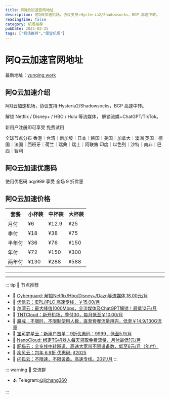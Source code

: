 ```yaml
---
title: 阿Q云加速官网地址
description: 阿Q云加速机场，协议支持:Hysteria2/Shadowsocks，BGP 高速中转。
readingTime: false
category: 机场推荐
pubDate: 2025-02-25
tags: ["机场推荐","便宜机场"]
---
```


# 阿Q云加速官网地址

最新地址：[yunqing.work](https://a.suola.link/youxinyun)

## 阿Q云加速介绍

阿Q云加速机场，协议支持:Hysteria2/Shadowsocks，BGP 高速中转。

解锁 Netflix / Disney+ / HBO / Hulu 等流媒体， 解锁流媒+ChatGPT/TikTok。

新用户注册即可享受 免费试用

全球节点分布
香港｜台湾｜新加坡｜日本｜韩国｜美国｜加拿大｜澳洲
英国｜德国｜法国｜西班牙｜荷兰｜瑞典｜瑞士｜阿联酋
印度｜以色列｜沙特｜南非｜巴西｜智利

## 阿Q云加速优惠码

使用优惠码 aqy999 享受 全场 9 折优惠

## 阿Q云加速价格

|套餐|小杯装|中杯装|大杯装|
|----|----|----|----|
|月付|¥6|¥12.9|¥25|
|季付|¥18|¥38|¥75|
|半年付|¥36|¥76|¥150|
|年付|¥72|¥150|¥300|
|两年付|¥130|¥288|¥588|


---------
---------

::: tip 🎉 节点推荐
- 🚀 [Cyberguard: 解锁Netflix/Hbo/Disney+/Dazn等流媒体,18.00元/月](https://www.cyberguard.best/#/register?code=XsreC0T5)<br>
- 🚀 [优信云：IEPL/IPLC 高速专线，￥15.00/月](https://www.优信云.com/#/register?code=JRtE5uIV)<br>
- 🚀 [尔湾云：最大峰值1000Mbps，全流媒体及ChatGPT解锁！最低12元/月](https://erwan6.net/auth/register?code=BoObCd)<br>
- 🚀 [TNTCloud：新开机场，季付30，每月低至￥10.00/月](https://haibing822.tntvipaff.cc/#/register?code=GtjJVgml)<br>
- 🚀 [魔戒：不限时，不限制使用人数，直至套餐流量用完，低至￥14.9/130G流量](https://mojie.app/#/register?code=sSdtPtLo)<br>
- 🚀 [宝可梦星云：新用户首单：9折优惠码：9999，低至5.9/月 ](https://a.suola.link/pokemon)<br>
- 🚀 [NanoCloud: 绑定TG机器人每天领取免费流量，月付最低1元/月](https://edu.uodoo.bid/auth/register?code=JMiOQDHf)<br>
- 🚀 [肥猫云：全专线中转隧道，高速大宽带不限设备数，低至6元/月（年付）](https://fchb1188.fcvipaff.cc/register?aff=X1vZd2wf)<br>
- 🚀 [疾风云：包年 6.9折 优惠码: jf2025](https://homes.tr25.cn?code=ReCm)<br>
- 🚀 [闪狐云：不限速，不限设备。高速专线。20元/月](https://inv02.ffaff.cc/register?aff=WQApz2pv)
:::

::: warning  💬 交流群

- 🫂 Telegram:[@jichang360](https://t.me/jichang360)

:::

